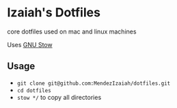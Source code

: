# Izaiah's Dotfiles 
core dotfiles used on mac and linux machines

Uses [GNU Stow](https://www.gnu.org/software/stow/)

## Usage
- `git clone git@github.com:MendezIzaiah/dotfiles.git`
- `cd dotfiles`
- `stow */` to copy all directories
